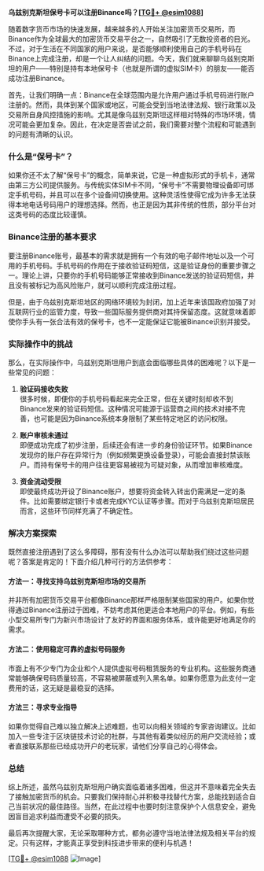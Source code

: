 **乌兹别克斯坦保号卡可以注册Binance吗？[[TG💪+ @esim1088](https://t.me/s/esim1088)]**

随着数字货币市场的快速发展，越来越多的人开始关注加密货币交易所，而Binance作为全球最大的加密货币交易平台之一，自然吸引了无数投资者的目光。不过，对于生活在不同国家的用户来说，是否能够顺利使用自己的手机号码在Binance上完成注册，却是一个让人纠结的问题。今天，我们就来聊聊乌兹别克斯坦的用户——特别是持有本地保号卡（也就是所谓的虚拟SIM卡）的朋友——能否成功注册Binance。

首先，让我们明确一点：Binance在全球范围内是允许用户通过手机号码进行账户注册的。然而，具体到某个国家或地区，可能会受到当地法律法规、银行政策以及交易所自身风控措施的影响。尤其是像乌兹别克斯坦这样相对特殊的市场环境，情况可能会更加复杂。因此，在决定是否尝试之前，我们需要对整个流程和可能遇到的问题有清晰的认识。

### 什么是“保号卡”？

如果你还不太了解“保号卡”的概念，简单来说，它是一种虚拟形式的手机卡，通常由第三方公司提供服务。与传统实体SIM卡不同，“保号卡”不需要物理设备即可绑定手机号码，并且可以在多个设备间切换使用。这种灵活性使得它成为许多无法获得本地电话号码用户的理想选择。然而，也正是因为其非传统的性质，部分平台对这类号码的态度比较谨慎。

### Binance注册的基本要求

要注册Binance账号，最基本的需求就是拥有一个有效的电子邮件地址以及一个可用的手机号码。手机号码的作用在于接收验证码短信，这是验证身份的重要步骤之一。理论上讲，只要你的手机号码能够正常接收到Binance发送的验证码短信，并且没有被标记为高风险账户，就可以顺利完成注册过程。

但是，由于乌兹别克斯坦地区的网络环境较为封闭，加上近年来该国政府加强了对互联网行业的监管力度，导致一些国际服务提供商对其持保留态度。这就意味着即使你手头有一张合法有效的保号卡，也不一定能保证它能被Binance识别并接受。

### 实际操作中的挑战

那么，在实际操作中，乌兹别克斯坦用户到底会面临哪些具体的困难呢？以下是一些常见的问题：

1. **验证码接收失败**  
   很多时候，即便你的手机号码看起来完全正常，但在关键时刻却收不到Binance发来的验证码短信。这种情况可能源于运营商之间的技术对接不完善，也可能是因为Binance系统本身限制了某些特定地区的访问权限。

2. **账户审核未通过**  
   即便成功完成了初步注册，后续还会有进一步的身份验证环节。如果Binance发现你的账户存在异常行为（例如频繁更换设备登录），可能会直接封禁该账户。而持有保号卡的用户往往更容易被视为可疑对象，从而增加审核难度。

3. **资金流动受限**  
   即使最终成功开设了Binance账户，想要将资金转入转出仍需满足一定的条件。比如需要绑定银行卡或者完成KYC认证等步骤。而对于乌兹别克斯坦居民而言，这些环节同样充满了不确定性。

### 解决方案探索

既然直接注册遇到了这么多障碍，那有没有什么办法可以帮助我们绕过这些问题呢？答案是肯定的！下面介绍几种可行的方法供参考：

#### 方法一：寻找支持乌兹别克斯坦市场的交易所
并非所有加密货币交易平台都像Binance那样严格限制某些国家的用户。如果你觉得通过Binance注册过于困难，不妨考虑其他更适合本地用户的平台。例如，有些小型交易所专门为新兴市场设计了友好的界面和服务体系，或许能更好地满足你的需求。

#### 方法二：使用稳定可靠的虚拟号码服务
市面上有不少专门为企业和个人提供虚拟号码租赁服务的专业机构。这些服务商通常能够确保号码质量较高，不容易被屏蔽或列入黑名单。如果你愿意为此支付一定费用的话，这无疑是最稳妥的选择。

#### 方法三：寻求专业指导
如果你觉得自己难以独立解决上述难题，也可以向相关领域的专家咨询建议。比如加入一些专注于区块链技术讨论的社群，与其他有着类似经历的用户交流经验；或者直接联系那些已经成功开户的老玩家，请他们分享自己的心得体会。

### 总结

综上所述，虽然乌兹别克斯坦用户确实面临着诸多困难，但这并不意味着完全失去了接触加密货币的机会。只要我们保持耐心并积极寻找替代方案，总能找到适合自己当前状况的最佳路径。当然，在此过程中也要时刻注意保护个人信息安全，避免因盲目追求利益而遭受不必要的损失。

最后再次提醒大家，无论采取哪种方式，都务必遵守当地法律法规及相关平台的规定。只有这样，才能真正享受到科技进步带来的便利与机遇！

[[TG💪+ @esim1088](https://t.me/s/esim1088) ![Image](https://i.postimg.cc/4NQfJmqS/Snipaste-2025-05-13-00-14-12.png)]